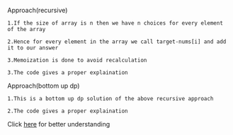 Approach(recursive)

    1.If the size of array is n then we have n choices for every element of the array

    2.Hence for every element in the array we call target-nums[i] and add it to our answer 

    3.Memoization is done to avoid recalculation

    3.The code gives a proper explaination


Approach(bottom up dp)

    1.This is a bottom up dp solution of the above recursive approach

    2.The code gives a proper explaination

Click [here](https://www.youtube.com/watch?v=dw2nMCxG0ik) for better understanding